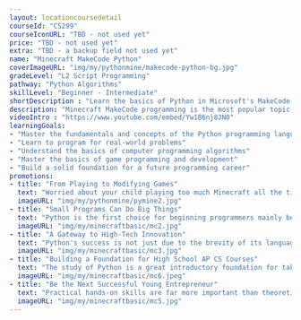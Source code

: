 ```yaml
---
layout: locationcoursedetail
courseId: "CS299"
courseIconURL: "TBD - not used yet"
price: "TBD - not used yet"
extra: "TBD - a backup field not used yet"
name: "Minecraft MakeCode Python"
coverImageURL: "img/my/pythonmine/makecode-python-bg.jpg"
gradeLevel: "L2 Script Programming"
pathway: "Python Algorithms"
skillLevel: "Beginner - Intermediate"
shortDescription : "Learn the basics of Python in Microsoft's MakeCode platform and start coding!"
description: "Minecraft MakeCode programming is the most popular topic at the L2 level, and the course will be focused on learning how to design and develop Minecraft projects through script programming. Students will be able to program their own features and ideas that are not available in Minecraft games, creating unlimited possibilities for developing and releasing their own games."
videoIntro : "https://www.youtube.com/embed/Yw1B6nj8JN0"
learningGoals:
- "Master the fundamentals and concepts of the Python programming language"
- "Learn to program for real-world problems"
- "Understand the basics of computer programming algorithms"
- "Master the basics of game programming and development"
- "Build a solid foundation for a future programming career"
promotions:
- title: "From Playing to Modifying Games"
  text: "Worried about your child playing too much Minecraft all the time? We're here to encourage and guide students on how to utilize advanced programming to modify their own games. The combination of Python and Minecraft can really allow students to learn to program and use Minecraft as a tool instead of as a distraction."
  imageURL: "img/my/pythonmine/pymine2.jpg"
- title: "Small Programs Can Do Big Things"
  text: "Python is the first choice for beginning programmers mainly because of its simple but powerful features. Students can often implement complex functionality quickly with brief code."
  imageURL: "img/my/minecraftbasic/mc2.jpg"
- title: "A Gateway to High-Tech Innovation"
  text: "Python's success is not just due to the brevity of its language, but more importantly its widespread use in areas at the forefront of computing. Artificial intelligence, machine learning, speech recognition, autonomous driving - you can see Python playing a key role in all of them."
  imageURL: "img/my/minecraftbasic/mc3.jpg"
- title: "Building a Foundation for High School AP CS Courses"
  text: "The study of Python is a great introductory foundation for taking the two existing high school AP CS courses. Not only does it satisfy the immediate requirements of AP CS Principles, but it also helps students transition more smoothly into the Java programming language required by AP CS A."
  imageURL: "img/my/minecraftbasic/mc6.jpeg"
- title: "Be the Next Successful Young Entrepreneur"
  text: "Practical hands-on skills are far more important than theoretical knowledge. Every course is designed for students to learn how to turn an idea for a game into a practical reality through hard work. Young little entrepreneurs are created during these challenges."
  imageURL: "img/my/minecraftbasic/mc5.jpg"
---
```

